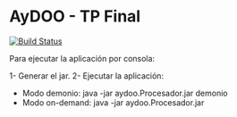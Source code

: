 # AyDOO - TP Final

[![Build Status](https://travis-ci.org/MarianoCastellano/aydoo2015_tpfinal.svg?branch=master)](https://travis-ci.org/MarianoCastellano/aydoo2015_tpfinal)

Para ejecutar la aplicación por consola:

1- Generar el jar.
2- Ejecutar la aplicación:

- Modo demonio: java -jar aydoo.Procesador.jar <pathAbsolutoADirectorioConArchivosDeEntrada> demonio
- Modo on-demand: java -jar aydoo.Procesador.jar <pathAbsolutoADirectorioConArchivosDeEntrada>
